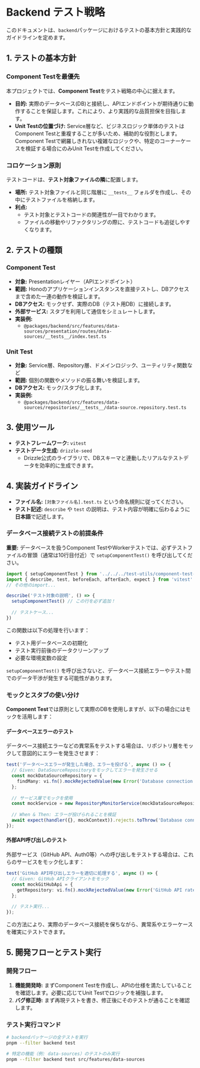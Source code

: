 # Backend テスト戦略

このドキュメントは、`backend`パッケージにおけるテストの基本方針と実践的なガイドラインを定めます。

## 1. テストの基本方針

### Component Testを最優先

本プロジェクトでは、**Component Test**をテスト戦略の中心に据えます。

- **目的:** 実際のデータベース(DB)と接続し、APIエンドポイントが期待通りに動作することを保証します。これにより、より実践的な品質担保を目指します。
- **Unit Testの位置づけ:** Service層など、ビジネスロジック単体のテストはComponent Testと重複することが多いため、補助的な役割とします。Component Testで網羅しきれない複雑なロジックや、特定のコーナーケースを検証する場合にのみUnit Testを作成してください。

### コロケーション原則

テストコードは、**テスト対象ファイルの隣**に配置します。

- **場所:** テスト対象ファイルと同じ階層に `__tests__` フォルダを作成し、その中にテストファイルを格納します。
- **利点:**
    - テスト対象とテストコードの関連性が一目でわかります。
    - ファイルの移動やリファクタリングの際に、テストコードも追従しやすくなります。

## 2. テストの種類

### Component Test

- **対象:** Presentationレイヤー（APIエンドポイント）
- **範囲:** Honoのアプリケーションインスタンスを直接テストし、DBアクセスまで含めた一連の動作を検証します。
- **DBアクセス:** モックせず、実際のDB（テスト用DB）に接続します。
- **外部サービス:** スタブを利用して通信をシミュレートします。
- **実装例:**
    - `@packages/backend/src/features/data-sources/presentation/routes/data-sources/__tests__/index.test.ts`

### Unit Test

- **対象:** Service層、Repository層、ドメインロジック、ユーティリティ関数など
- **範囲:** 個別の関数やメソッドの振る舞いを検証します。
- **DBアクセス:** モック/スタブ化します。
- **実装例:**
    - `@packages/backend/src/features/data-sources/repositories/__tests__/data-source.repository.test.ts`

## 3. 使用ツール

- **テストフレームワーク:** `vitest`
- **テストデータ生成:** `drizzle-seed`
    - Drizzle公式のライブラリで、DBスキーマと連動したリアルなテストデータを効率的に生成できます。

## 4. 実装ガイドライン

- **ファイル名:** `[対象ファイル名].test.ts` という命名規則に従ってください。
- **テスト記述:** `describe` や `test` の説明は、テスト内容が明確に伝わるように**日本語**で記述します。

### データベース接続テストの前提条件

**重要:** データベースを扱うComponent TestやWorkerテストでは、必ずテストファイルの冒頭（通常は10行目付近）で `setupComponentTest()` を呼び出してください。

```typescript
import { setupComponentTest } from '../../../test-utils/component-test-setup'
import { describe, test, beforeEach, afterEach, expect } from 'vitest'
// その他のimport...

describe('テスト対象の説明', () => {
  setupComponentTest() // この行を必ず追加！
  
  // テストケース...
})
```

この関数は以下の処理を行います：

- テスト用データベースの初期化
- テスト実行前後のデータクリーンアップ
- 必要な環境変数の設定

`setupComponentTest()` を呼び出さないと、データベース接続エラーやテスト間でのデータ干渉が発生する可能性があります。

### モックとスタブの使い分け

**Component Test**では原則として実際のDBを使用しますが、以下の場合にはモックを活用します：

#### データベースエラーのテスト

データベース接続エラーなどの異常系をテストする場合は、リポジトリ層をモックして意図的にエラーを発生させます：

```typescript
test('データベースエラーが発生した場合、エラーを投げる', async () => {
  // Given: DataSourceRepositoryをモックしてエラーを発生させる
  const mockDataSourceRepository = {
    findMany: vi.fn().mockRejectedValue(new Error('Database connection failed'))
  };
  
  // サービス層でモックを使用
  const mockService = new RepositoryMonitorService(mockDataSourceRepository as any);
  
  // When & Then: エラーが投げられることを検証
  await expect(handler({}, mockContext)).rejects.toThrow('Database connection failed');
});
```

#### 外部API呼び出しのテスト

外部サービス（GitHub API、Auth0等）への呼び出しをテストする場合は、これらのサービスをモック化します：

```typescript
test('GitHub API呼び出しエラーを適切に処理する', async () => {
  // Given: GitHub APIクライアントをモック
  const mockGitHubApi = {
    getRepository: vi.fn().mockRejectedValue(new Error('GitHub API rate limit exceeded'))
  };
  
  // テスト実行...
});
```

この方法により、実際のデータベース接続を保ちながら、異常系やエラーケースを確実にテストできます。

## 5. 開発フローとテスト実行

### 開発フロー

1.  **機能開発時:** まずComponent Testを作成し、APIの仕様を満たしていることを確認します。必要に応じてUnit Testでロジックを補強します。
2.  **バグ修正時:** まず再現テストを書き、修正後にそのテストが通ることを確認します。

### テスト実行コマンド

```bash
# backendパッケージの全テストを実行
pnpm --filter backend test

# 特定の機能（例: data-sources）のテストのみ実行
pnpm --filter backend test src/features/data-sources
```